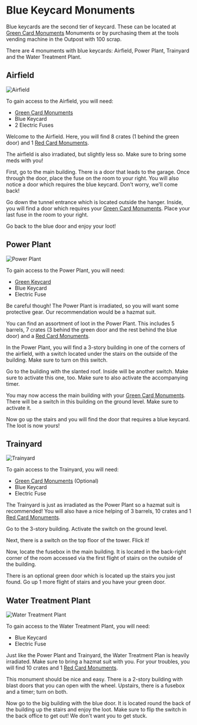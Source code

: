 # Blue Keycard Monuments

Blue keycards are the second tier of keycard. These can be located at [Green Card Monuments](/forums/monument-puzzle-tutorial/green-monument) Monuments or by purchasing them at the tools vending machine in the Outpost with 100 scrap.

There are 4 monuments with blue keycards: Airfield, Power Plant, Trainyard and the Water Treatment Plant.

## Airfield

![Airfield](https://articles.rustyoperations.net/forums/monument-puzzle-tutorial/blue-monument-airfield.jpg)

To gain access to the Airfield, you will need:
- [Green Card Monuments](/forums/monument-puzzle-tutorial/green-monument)
- Blue Keycard
- 2 Electric Fuses

Welcome to the Airfield. Here, you will find 8 crates (1 behind the green door) and 1 [Red Card Monuments](/forums/monument-puzzle-tutorial/red-monument).

The airfield is also irradiated, but slightly less so. Make sure to bring some meds with you!

First, go to the main building. There is a door that leads to the garage. Once through the door, place the fuse on the room to your right. You will also notice a door which requires the blue keycard. Don't worry, we'll come back!

Go down the tunnel entrance which is located outside the hanger. Inside, you will find a door which requires your [Green Card Monuments](/forums/monument-puzzle-tutorial/green-monument). Place your last fuse in the room to your right.

Go back to the blue door and enjoy your loot!

## Power Plant

![Power Plant](https://articles.rustyoperations.net/forums/monument-puzzle-tutorial/blue-monument-power-plant.jpg)

To gain access to the Power Plant, you will need:
- [Green Keycard](/forums/view?override=forums/monument-puzzle-tutorial/blue-monument)
- Blue Keycard
- Electric Fuse

Be careful though! The Power Plant is irradiated, so you will want some protective gear. Our recommendation would be a hazmat suit.

You can find an assortment of loot in the Power Plant. This includes 5 barrels, 7 crates (3 behind the green door and the rest behind the blue door) and a [Red Card Monuments](/forums/monument-puzzle-tutorial/red-monument).

In the Power Plant, you will find a 3-story building in one of the corners of the airfield, with a switch located under the stairs on the outside of the building. Make sure to turn on this switch.

Go to the building with the slanted roof. Inside will be another switch. Make sure to activate this one, too. Make sure to also activate the accompanying timer.

You may now access the main building with your [Green Card Monuments](/forums/monument-puzzle-tutorial/green-monument). There will be a switch in this building on the ground level. Make sure to activate it. 

Now go up the stairs and you will find the door that requires a blue keycard. The loot is now yours!

## Trainyard

![Trainyard](https://articles.rustyoperations.net/forums/monument-puzzle-tutorial/blue-monument-trainyard.jpg)

To gain access to the Trainyard, you will need:
- [Green Card Monuments](/forums/monument-puzzle-tutorial/green-monument) (Optional)
- Blue Keycard
- Electric Fuse

The Trainyard is just as irradiated as the Power Plant so a hazmat suit is recommended! You will also have a nice helping of 3 barrels, 10 crates and 1 [Red Card Monuments](/forums/monument-puzzle-tutorial/red-monument).

Go to the 3-story building. Activate the switch on the ground level.

Next, there is a switch on the top floor of the tower. Flick it!

Now, locate the fusebox in the main building. It is located in the back-right corner of the room accessed via the first flight of stairs on the outside of the building. 

There is an optional green door which is located up the stairs you just found. Go up 1 more flight of stairs and you have your green door.

## Water Treatment Plant

![Water Treatment Plant](https://articles.rustyoperations.net/forums/monument-puzzle-tutorial/blue-monument-water-treatment-plant.jpg)

To gain access to the Water Treatment Plant, you will need:
- Blue Keycard
- Electric Fuse

Just like the Power Plant and Trainyard, the Water Treatment Plan is heavily irradiated. Make sure to bring a hazmat suit with you. For your troubles, you will find 10 crates and 1 [Red Card Monuments](/forums/monument-puzzle-tutorial/red-monument). 

This monument should be nice and easy. There is a 2-story building with blast doors that you can open with the wheel. Upstairs, there is a fusebox and a timer; turn on both.

Now go to the big building with the blue door. It is located round the back of the building up the stairs and enjoy the loot. Make sure to flip the switch in the back office to get out! We don't want you to get stuck.